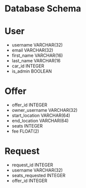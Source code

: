 Database Schema
===================

# User

- username VARCHAR(32)
- email VARCHAR(32)
- first_name VARCHAR(16)
- last_name VARCHAR(16
- car_id INTEGER
- is_admin BOOLEAN


# Offer

- offer_id INTEGER
- owner_username VARCHAR(32)
- start_location VARCHAR(64)
- end_location VARCHAR(64)
- seats INTEGER
- fee FLOAT(2)

# Request

- request_id INTEGER
- username VARCHAR(32)
- seats_requested INTEGER
- offer_id INTEGER
